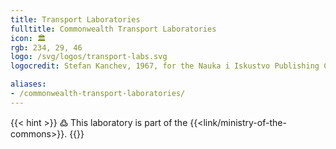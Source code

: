 ```yaml
---
title: Transport Laboratories
fulltitle: Commonwealth Transport Laboratories
icon: 🏛️
rgb: 234, 29, 46
logo: /svg/logos/transport-labs.svg
logocredit: Stefan Kanchev, 1967, for the Nauka i Iskustvo Publishing Company.

aliases:
- /commonwealth-transport-laboratories/
---
```

{{< hint >}}
߷ This laboratory is part of the {{<link/ministry-of-the-commons>}}.
{{</hint>}}